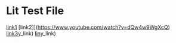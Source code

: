 # Lit Test File

[link1](https://canvas.ucsd.edu/courses/35489)
[link2]](https://www.youtube.com/watch?v=dQw4w9WgXcQ)
[link3](https://[dummm)y_link)
[lin](k4](https://dummm))y_link)